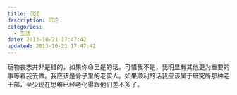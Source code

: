 ```yaml
---
title: 沉沦
description: 沉沦
categories:
  - 生活 
date: 2013-10-21 17:47:42
updated: 2013-10-21 17:47:42
---
```


玩物丧志并非是错的，如果你命里是的话。可惜我不是，我明显有其他更为重要的事等着我去做。我应该是骨子里的老实人。如果顺利的话我应该属于研究所那种老干部，至少现在思维已经老化得跟他们差不多了。